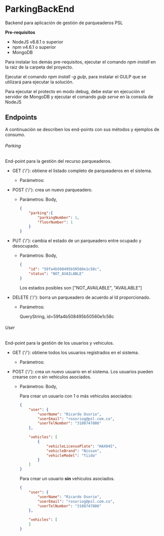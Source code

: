 # ParkingBackEnd
Backend para aplicación de gestión de parqueaderos PSL

**Pre-requisitos**
* NodeJS v8.8.1 o superior
* npm v4.6.1 o superior
* MongoDB 

Para instalar los demás pre-requisitos, ejecutar el comando *npm install* en la raiz de la carpeta del proyecto.

Ejecutar el comando *npm install -g gulp*, para instalar el GULP que se utilizará para ejecutar la solución.

Para ejecutar el protecto en modo debug, debe estar en ejecución el servidor de MongoDB y ejecutar el comando *gulp serve* en la consola de NodeJS

## Endpoints

A continuación se describen los end-points con sus métodos y ejemplos de consumo.

###### Parking
End-point para la gestión del recurso parqueaderos.

* GET ('/'): obtiene el listado completo de parqueaderos en el sistema.
    * Parámetros:

* POST ('/'): crea un nuevo parqueadero.
    * Parámetros:
        Body,
        ```JSON
        {
            "parking":{
                "parkingNumber": 1,
                "floorNumber": 1
            }
        }
        ```
* PUT ('/'): cambia el estado de un parqueadero entre ocupado y desocupado.
    * Parámetros:
        Body,
        ```JSON
        {
            "id": "59fa4b508495b50560e1c58c",
	        "status": "NOT_AVAILABLE"
        }
        ```
        Los estados posibles son ["NOT_AVAILABLE", "AVAILABLE"]

* DELETE ('/'): borra un parqueadero de acuerdo al Id proporcionado.
    * Parámetros:

        QueryString,
        id=59fa4b508495b50560e1c58c


###### User
End-point para la gestión de los usuarios y vehiculos.

* GET ('/'): obtiene todos los usuarios registrados en el sistema.
    * Parámetros:

* POST ('/'): crea un nuevo usuario en el sistema. Los usuarios pueden crearse con o sin vehiculos asociados.
    * Parámetros: 
        Body,

        Para crear un usuario con 1 o más vehiculos asociados:
        ```JSON
        {
            "user": {
                "userName": "Ricardo Osorio",
                "userEmail": "rosoriog@psl.com.co",
                "userTelNumber": "3108747886"
            },
            
            "vehicles": [
                {
                    "vehicleLicensePlate": "HAX045",
                    "vehicleBrand": "Nissan",
                    "vehicleModel": "Tiida"
                }
            ]
        }
        ```

        Para crear un usuario **sin** vehiculos asociados.

        ```JSON
        {
            "user": {
                "userName": "Ricardo Osorio",
                "userEmail": "rosoriog@psl.com.co",
                "userTelNumber": "3108747886"
            },
            
            "vehicles": [
            ]
        }
        ```